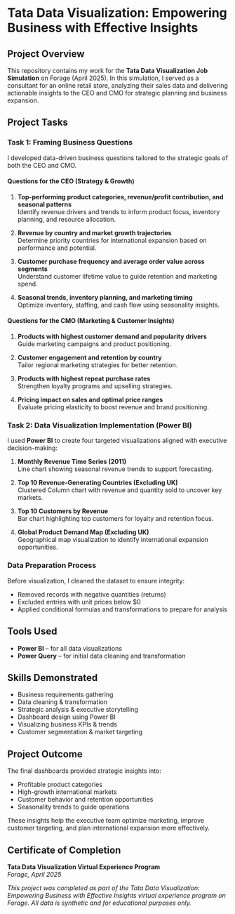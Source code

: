 # Tata Data Visualization: Empowering Business with Effective Insights

## Project Overview
This repository contains my work for the **Tata Data Visualization Job Simulation** on Forage (April 2025). In this simulation, I served as a consultant for an online 
retail store, analyzing their sales data and delivering actionable insights to the CEO and CMO for strategic planning and business expansion.

## Project Tasks

### Task 1: Framing Business Questions

I developed data-driven business questions tailored to the strategic goals of both the CEO and CMO.

#### Questions for the CEO (Strategy & Growth)
1. **Top-performing product categories, revenue/profit contribution, and seasonal patterns**  
   Identify revenue drivers and trends to inform product focus, inventory planning, and resource allocation.

2. **Revenue by country and market growth trajectories**  
   Determine priority countries for international expansion based on performance and potential.

3. **Customer purchase frequency and average order value across segments**  
   Understand customer lifetime value to guide retention and marketing spend.

4. **Seasonal trends, inventory planning, and marketing timing**  
   Optimize inventory, staffing, and cash flow using seasonality insights.

#### Questions for the CMO (Marketing & Customer Insights)
1. **Products with highest customer demand and popularity drivers**  
   Guide marketing campaigns and product positioning.

2. **Customer engagement and retention by country**  
   Tailor regional marketing strategies for better retention.

3. **Products with highest repeat purchase rates**  
   Strengthen loyalty programs and upselling strategies.

4. **Pricing impact on sales and optimal price ranges**  
   Evaluate pricing elasticity to boost revenue and brand positioning.

### Task 2: Data Visualization Implementation (Power BI)

I used **Power BI** to create four targeted visualizations aligned with executive decision-making:

1. **Monthly Revenue Time Series (2011)**  
   Line chart showing seasonal revenue trends to support forecasting.

2. **Top 10 Revenue-Generating Countries (Excluding UK)**  
   Clustered Column chart with revenue and quantity sold to uncover key markets.

3. **Top 10 Customers by Revenue**  
   Bar chart highlighting top customers for loyalty and retention focus.

4. **Global Product Demand Map (Excluding UK)**  
   Geographical map visualization to identify international expansion opportunities.

### Data Preparation Process

Before visualization, I cleaned the dataset to ensure integrity:
- Removed records with negative quantities (returns)
- Excluded entries with unit prices below $0
- Applied conditional formulas and transformations to prepare for analysis

## Tools Used
- **Power BI** – for all data visualizations
- **Power Query** – for initial data cleaning and transformation

## Skills Demonstrated
- Business requirements gathering  
- Data cleaning & transformation  
- Strategic analysis & executive storytelling  
- Dashboard design using Power BI  
- Visualizing business KPIs & trends  
- Customer segmentation & market targeting

## Project Outcome
The final dashboards provided strategic insights into:
- Profitable product categories  
- High-growth international markets  
- Customer behavior and retention opportunities  
- Seasonality trends to guide operations

These insights help the executive team optimize marketing, improve customer targeting, and plan international expansion more effectively.

## Certificate of Completion  
**Tata Data Visualization Virtual Experience Program**  
_Forage, April 2025_


*This project was completed as part of the Tata Data Visualization: Empowering Business with Effective Insights virtual experience program on Forage. All data is synthetic and for educational purposes only.*
